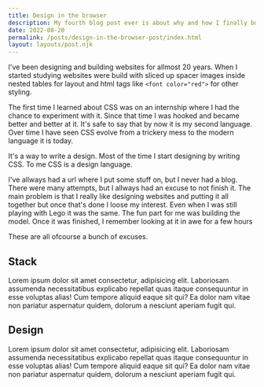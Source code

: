 ```yaml
---
title: Design in the browser
description: My fourth blog post ever is about why and how I finally build this website
date: 2022-08-20
permalink: /posts/design-in-the-browser-post/index.html
layout: layouts/post.njk
---
```


I've been designing and building websites for allmost 20 years. When I started studying websites were build with sliced up spacer images inside nested tables for layout and html tags like `<font color="red">` for other styling.

The first time I learned about CSS was on an internship where I had the chance to experiment with it. Since that time I was hooked and became better and better at it. It's safe to say that by now it is my second language. Over time I have seen CSS evolve from a trickery mess to the modern language it is today.

It's a way to write a design. Most of the time I start designing by writing CSS.
To me CSS is a design language.

I've allways had a url where I put some stuff on, but I never had a blog. There were many attempts, but I allways had an excuse to not finish it. The main problem is that I really like designing websites and putting it all together but once that's done I loose my interest. Even when I was still playing with Lego it was the same. The fun part for me was building the model. Once it was finished, I remember looking at it in awe for a few hours

These are all ofcourse a bunch of excuses.

## Stack

Lorem ipsum dolor sit amet consectetur, adipisicing elit. Laboriosam assumenda necessitatibus explicabo repellat quas itaque consequuntur in esse voluptas alias! Cum tempore aliquid eaque sit qui? Ea dolor nam vitae non pariatur aspernatur quidem, dolorum a nesciunt aperiam fugit qui.

## Design

Lorem ipsum dolor sit amet consectetur, adipisicing elit. Laboriosam assumenda necessitatibus explicabo repellat quas itaque consequuntur in esse voluptas alias! Cum tempore aliquid eaque sit qui? Ea dolor nam vitae non pariatur aspernatur quidem, dolorum a nesciunt aperiam fugit qui.
